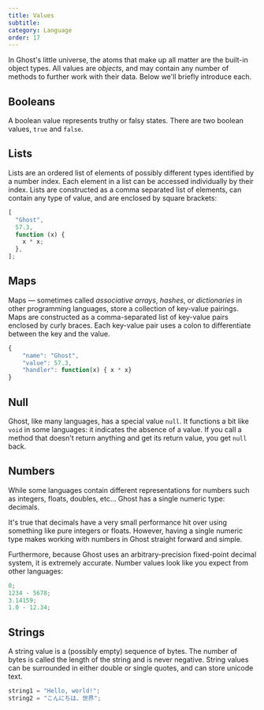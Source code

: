 ```yaml
---
title: Values
subtitle:
category: Language
order: 17
---
```


In Ghost's little universe, the atoms that make up all matter are the built-in object types. All values are _objects_, and may contain any number of methods to further work with their data. Below we'll briefly introduce each.

## Booleans

A boolean value represents truthy or falsy states. There are two boolean values, `true` and `false`.

## Lists

Lists are an ordered list of elements of possibly different types identified by a number index. Each element in a list can be accessed individually by their index. Lists are constructed as a comma separated list of elements, can contain any type of value, and are enclosed by square brackets:

```typescript
[
  "Ghost",
  57.3,
  function (x) {
    x * x;
  },
];
```

## Maps

Maps — sometimes called _associative arrays_, _hashes_, or _dictionaries_ in other programming languages, store a collection of key-value pairings. Maps are constructed as a comma-separated list of key-value pairs enclosed by curly braces. Each key-value pair uses a colon to differentiate between the key and the value.

```typescript
{
    "name": "Ghost",
    "value": 57.3,
    "handler": function(x) { x * x}
}
```

## Null

Ghost, like many languages, has a special value `null`. It functions a bit like `void` in some languages: it indicates the absence of a value. If you call a method that doesn't return anything and get its return value, you get `null` back.

## Numbers

While some languages contain different representations for numbers such as integers, floats, doubles, etc... Ghost has a single numeric type: decimals.

It's true that decimals have a very small performance hit over using something like pure integers or floats. However, having a single numeric type makes working with numbers in Ghost straight forward and simple.

Furthermore, because Ghost uses an arbitrary-precision fixed-point decimal system, it is extremely accurate. Number values look like you expect from other languages:

```typescript
0;
1234 - 5678;
3.14159;
1.0 - 12.34;
```

## Strings

A string value is a (possibly empty) sequence of bytes. The number of bytes is called the length of the string and is never negative. String values can be surrounded in either double or single quotes, and can store unicode text.

```typescript
string1 = "Hello, world!";
string2 = "こんにちは、世界";
```
